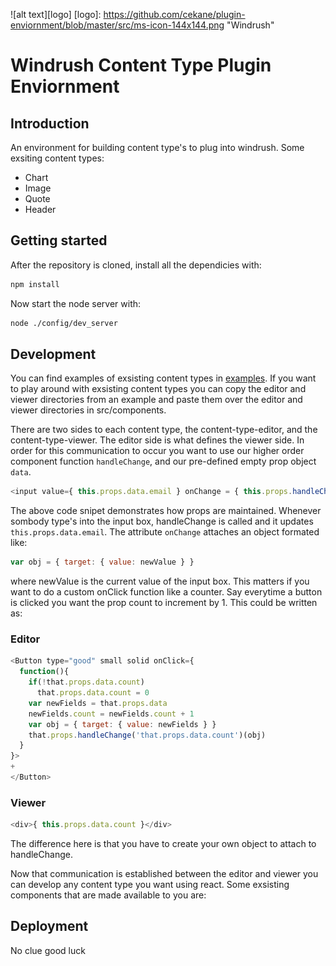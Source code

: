 ![alt text][logo]
[logo]: https://github.com/cekane/plugin-enviornment/blob/master/src/ms-icon-144x144.png "Windrush"
# Windrush Content Type Plugin Enviornment
## Introduction
An environment for building content type's to plug into windrush. Some exsiting content types:
* Chart
* Image
* Quote
* Header

## Getting started
After the repository is cloned, install all the dependicies with: 
```sh
npm install
```
Now start the node server with:
```sh
node ./config/dev_server
```

## Development
You can find examples of exsisting content types in [examples](https://github.com/cekane/plugin-enviornment/tree/master/examples/Form). If you want to play around with exsisting content types you can copy the editor and viewer directories from an example and paste them over the editor and viewer directories in src/components.

There are two sides to each content type, the content-type-editor, and the content-type-viewer. The editor side is what defines the viewer side. In order for this communication to occur you want to use our higher order component function `handleChange`, and our pre-defined empty prop object `data`.

```js
<input value={ this.props.data.email } onChange = { this.props.handleChange('this.props.data.email')}/>
```

The above code snipet demonstrates how props are maintained. Whenever sombody type's into the input box, handleChange is called and it updates `this.props.data.email`. The attribute `onChange` attaches an object formated like:
```js
var obj = { target: { value: newValue } }
```
where newValue is the current value of the input box. This matters if you want to do a custom onClick function like a counter. Say everytime a button is clicked you want the prop count to increment by 1. This could be written as:
### Editor
```js
<Button type="good" small solid onClick={ 
  function(){
    if(!that.props.data.count)
      that.props.data.count = 0
    var newFields = that.props.data
    newFields.count = newFields.count + 1
    var obj = { target: { value: newFields } }
    that.props.handleChange('that.props.data.count')(obj)
  }
}>
+
</Button>
```
### Viewer
```js
<div>{ this.props.data.count }</div>
```
The difference here is that you have to create your own object to attach to handleChange. 

Now that communication is established between the editor and viewer you can develop any content type you want using react. Some exsisting components that are made available to you are: 

## Deployment
No clue good luck

